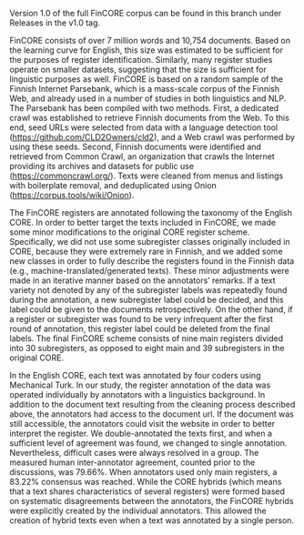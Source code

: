 Version 1.0 of the full FinCORE corpus can be found in this branch under Releases in the v1.0 tag.

FinCORE consists of over 7 million words and 10,754 documents. Based on the learning curve for English, this size was estimated to be sufficient for the purposes of register identification. Similarly, many register studies operate on smaller datasets, suggesting that the size is sufficient for linguistic purposes as well. FinCORE is based on a random sample of the Finnish Internet Parsebank, which is a mass-scale corpus of the Finnish Web, and already used in a number of studies in both linguistics and NLP. The Parsebank has been compiled with two methods. First, a dedicated crawl was established to retrieve Finnish documents from the Web. To this end, seed URLs were selected from data with a language detection tool (https://github.com/CLD2Owners/cld2), and a Web crawl was performed by using these seeds. Second, Finnish documents were identified and retrieved from Common Crawl, an organization that crawls the Internet providing its archives and datasets for public use (https://commoncrawl.org/). Texts were cleaned from menus and listings with boilerplate removal, and deduplicated using Onion (https://corpus.tools/wiki/Onion).

The FinCORE registers are annotated following the taxonomy of the English CORE. In order to better target the texts included in FinCORE, we made some minor modifications to the original CORE register scheme. Specifically, we did not use some subregister classes originally included in CORE, because they were extremely rare in Finnish, and we added some new classes in order to fully describe the registers found in the Finnish data (e.g., machine-translated/generated texts). These minor adjustments were made in an iterative manner based on the annotators’ remarks. If a text variety not denoted by any of the subregister labels was repeatedly found during the annotation, a new subregister label could be decided, and this label could be given to the documents retrospectively. On the other hand, if a register or subregister was found to be very infrequent after the first round of annotation, this register label could be deleted from the final labels. The final FinCORE scheme consists of nine main registers divided into 30 subregisters, as opposed to eight main and 39 subregisters in the original CORE.

In the English CORE, each text was annotated by four coders using Mechanical Turk. In our study, the register annotation of the data was operated individually by annotators with a linguistics background. In addition to the document text resulting from the cleaning process described above, the annotators had access to the document url. If the document was still accessible, the annotators could visit the website in order to better interpret the register. We double-annotated the texts first, and when a sufficient level of agreement was found, we changed to single annotation. Nevertheless, difficult cases were always resolved in a group. The measured human inter-annotator agreement, counted prior to the discussions, was 79.66%. When annotators used only main registers, a 83.22% consensus was reached. While the CORE hybrids (which means that a text shares characteristics of several registers) were formed based on systematic disagreements between the annotators, the FinCORE hybrids were explicitly created by the individual annotators. This allowed the creation of hybrid texts even when a text was annotated by a single person. 
